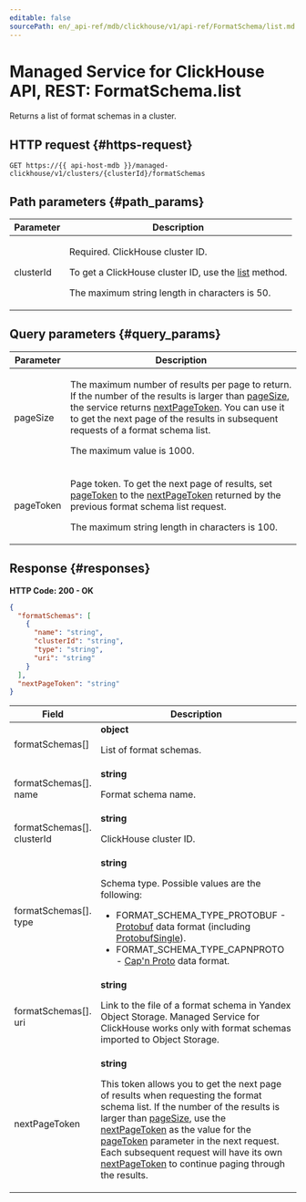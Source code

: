 ```yaml
---
editable: false
sourcePath: en/_api-ref/mdb/clickhouse/v1/api-ref/FormatSchema/list.md
---
```


# Managed Service for ClickHouse API, REST: FormatSchema.list
Returns a list of format schemas in a cluster.
 

 
## HTTP request {#https-request}
```
GET https://{{ api-host-mdb }}/managed-clickhouse/v1/clusters/{clusterId}/formatSchemas
```
 
## Path parameters {#path_params}
 
Parameter | Description
--- | ---
clusterId | <p>Required. ClickHouse cluster ID.</p> <p>To get a ClickHouse cluster ID, use the <a href="/docs/managed-clickhouse/api-ref/Cluster/list">list</a> method.</p> <p>The maximum string length in characters is 50.</p> 
 
## Query parameters {#query_params}
 
Parameter | Description
--- | ---
pageSize | <p>The maximum number of results per page to return. If the number of the results is larger than <a href="/docs/managed-clickhouse/api-ref/FormatSchema/list#query_params">pageSize</a>, the service returns <a href="/docs/managed-clickhouse/api-ref/FormatSchema/list#responses">nextPageToken</a>. You can use it to get the next page of the results in subsequent requests of a format schema list.</p> <p>The maximum value is 1000.</p> 
pageToken | <p>Page token. To get the next page of results, set <a href="/docs/managed-clickhouse/api-ref/FormatSchema/list#query_params">pageToken</a> to the <a href="/docs/managed-clickhouse/api-ref/FormatSchema/list#responses">nextPageToken</a> returned by the previous format schema list request.</p> <p>The maximum string length in characters is 100.</p> 
 
## Response {#responses}
**HTTP Code: 200 - OK**

```json 
{
  "formatSchemas": [
    {
      "name": "string",
      "clusterId": "string",
      "type": "string",
      "uri": "string"
    }
  ],
  "nextPageToken": "string"
}
```

 
Field | Description
--- | ---
formatSchemas[] | **object**<br><p>List of format schemas.</p> 
formatSchemas[].<br>name | **string**<br><p>Format schema name.</p> 
formatSchemas[].<br>clusterId | **string**<br><p>ClickHouse cluster ID.</p> 
formatSchemas[].<br>type | **string**<br><p>Schema type. Possible values are the following:</p> <ul> <li>FORMAT_SCHEMA_TYPE_PROTOBUF - <a href="https://protobuf.dev/">Protobuf</a> data format (including <a href="https://clickhouse.com/docs/en/interfaces/formats#protobufsingle">ProtobufSingle</a>).</li> <li>FORMAT_SCHEMA_TYPE_CAPNPROTO - <a href="https://capnproto.org/">Cap'n Proto</a> data format.</li> </ul> 
formatSchemas[].<br>uri | **string**<br><p>Link to the file of a format schema in Yandex Object Storage. Managed Service for ClickHouse works only with format schemas imported to Object Storage.</p> 
nextPageToken | **string**<br><p>This token allows you to get the next page of results when requesting the format schema list. If the number of the results is larger than <a href="/docs/managed-clickhouse/api-ref/FormatSchema/list#query_params">pageSize</a>, use the <a href="/docs/managed-clickhouse/api-ref/FormatSchema/list#responses">nextPageToken</a> as the value for the <a href="/docs/managed-clickhouse/api-ref/FormatSchema/list#query_params">pageToken</a> parameter in the next request. Each subsequent request will have its own <a href="/docs/managed-clickhouse/api-ref/FormatSchema/list#responses">nextPageToken</a> to continue paging through the results.</p> 